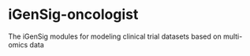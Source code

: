 # iGenSig-oncologist
The iGenSig modules for modeling clinical trial datasets based on multi-omics data
